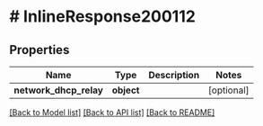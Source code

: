 # # InlineResponse200112

## Properties

Name | Type | Description | Notes
------------ | ------------- | ------------- | -------------
**network_dhcp_relay** | **object** |  | [optional]

[[Back to Model list]](../../README.md#models) [[Back to API list]](../../README.md#endpoints) [[Back to README]](../../README.md)
